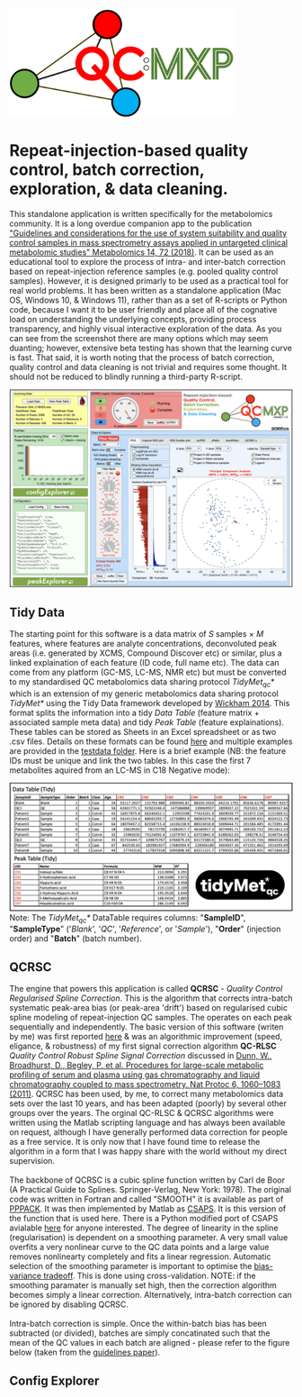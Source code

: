 <img src="res/QCMXPz.png" width="400" style="left">

# Repeat-injection-based quality control, batch correction, exploration, &amp; data cleaning.

This standalone application is written specifically for the metabolomics community. It is a long overdue companion app to the publication ["Guidelines and considerations for the use of system suitability and quality control samples in mass spectrometry assays applied in untargeted clinical metabolomic studies" Metabolomics 14, 72 (2018)](https://link.springer.com/article/10.1007/s11306-018-1367-3). It can be used as an educational tool to explore the process of intra- and inter-batch correction based on repeat-injection reference samples (e.g. pooled quality control samples). However, it is designed primarly to be used as a practical tool for real world problems. It has been written as a standalone application (Mac OS, Windows 10, & Windows 11), rather than as a set of R-scripts or Python code, because I want it to be user friendly and place all of the cognative load on understanding the underlying concepts, providing process transparency, and highly visual interactive exploration of the data. As you can see from the screenshot there are many options which may seem duanting; however, extensive beta testing has shown that the learning curve is fast. That said, it is worth noting that the process of batch correction, quality control and data cleaning is not trivial and requires some thought. It should not be reduced to blindly running a third-party R-script.

![Screenshot of QC-MXP](res/Screenshot.png)   

## Tidy Data
The starting point for this software is a data matrix of *S* samples &#215; *M* features, where features are analyte concentrations, deconvoluted peak areas (i.e. generated by XCMS, Compound Discover etc) or similar, plus a linked explaination of each feature (ID code, full name etc). The data can come from any platform (GC-MS, LC-MS, NMR etc) but must be converted to my standardised QC metabolomics data sharing protocol *TidyMet<sub>qc</sub>\** which is an extension of my generic metabolomics data sharing protocol *TidyMet\** using the Tidy Data framework developed by [Wickham 2014](https://www.jstatsoft.org/article/view/v059i10). This format splits the information into a tidy *Data Table* (feature matrix + associated sample meta data) and tidy *Peak Table* (feature explainations). These tables can be stored as Sheets in an Excel spreadsheet or as two .csv files. Details on these formats can be found [here](https://github.com/broadhurstdavid/TidyMet) and multiple examples are provided in the [testdata folder](https://github.com/broadhurstdavid/QC-MXP/tree/main/testdata). Here is a brief example (NB: the feature IDs must be unique and link the two tables. In this case the first 7 metabolites aquired from an LC-MS in C18 Negative mode):

![TidyMet Data/Peak table format](res/TidyExample.png)
Note: The *TidyMet<sub>qc</sub>\** DataTable requires columns: "**SampleID**", "**SampleType**" ('*Blank*', '*QC*', '*Reference*', or '*Sample*'), "**Order**" (injection order) and "**Batch**" (batch number). 
## QCRSC
The engine that powers this application is called **QCRSC** - *Quality Control Regularised Spline Correction*. This is the algorithm that corrects intra-batch systematic peak-area bias (or peak-area 'drift') based on regularised cubic spline modeling of repeat-injection QC samples. The operates on each peak sequentially and independently. The basic version of this software (writen by me) was first reported [here](https://link.springer.com/article/10.1007/s00216-013-6856-7) & was an algorithmic improvement (speed, eligance, & robustness) of my first signal correction algorithm **QC-RLSC** *Quality Control Robust Spline Signal Correction* discussed in [Dunn, W., Broadhurst, D., Begley, P. et al. Procedures for large-scale metabolic profiling of serum and plasma using gas chromatography and liquid chromatography coupled to mass spectrometry. Nat Protoc 6, 1060–1083 (2011)](https://www.nature.com/articles/nprot.2011.335#citeas). QCRSC has been used, by me, to correct many metabolomics data sets over the last 10 years, and has been adapted (poorly) by several other groups over the years. The orginal QC-RLSC & QCRSC algorithms were written using the Matlab scripting language and has always been available on request, although I have generally performed data correction for people as a free service. It is only now that I have found time to release the algorithm in a form that I was happy share with the world without my direct supervision.
<br />
<br />
The backbone of QCRSC is a cubic spline function written by Carl de Boor (A Practical Guide to Splines. Springer-Verlag, New York: 1978). The original code was written in Fortran and called "SMOOTH" it is available as part of [PPPACK](https://www.netlib.org/pppack/). It was then implemented by Matlab as [CSAPS](https://www.mathworks.com/help/curvefit/csaps.html). It is this version of the function that is used here. There is a Python modified port of CSAPS avialable [here](https://github.com/espdev/csaps) for anyone interested. The degree of linearity in the spline (regularisation) is dependent on a smoothing parameter. A very small value overfits a very nonlinear curve to the QC data points and a large value removes nonlinearty completely and fits a linear regression. Automatic selection of the smoothing parameter is important to optimise the [bias-variance tradeoff](https://mlu-explain.github.io/bias-variance/). This is done using cross-validation. NOTE: if the smoothing paramater is manually set high, then the correction algorithm becomes simply a linear correction. Alternatively, intra-batch correction can be ignored by disabling QCRSC.
<br />
<br />
Intra-batch correction is simple. Once the within-batch bias has been subtracted (or divided), batches are simply concatinated such that the mean of the QC values in each batch are aligned - please refer to the figure below (taken from the [guidelines paper](https://link.springer.com/article/10.1007/s11306-018-1367-3)).

## Config Explorer
